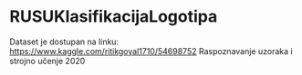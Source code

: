 # RUSUKlasifikacijaLogotipa
Dataset je dostupan na linku: https://www.kaggle.com/ritikgoyal1710/54698752
Raspoznavanje uzoraka i strojno učenje 2020

